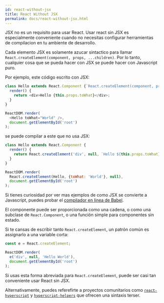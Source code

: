 ```yaml
---
id: react-without-jsx
title: React Without JSX
permalink: docs/react-without-jsx.html
---
```


JSX no es un requisito para usar React. Usar react sin JSX es especialmente conveniente cuando no necesitas configurar herramientas de compilacion en tu ambiente de desarrollo.

Cada elemento JSX es solamente azucar sintactico para llamar `React.createElement(component, props, ...children)`. Por lo tanto, cualquier cosa que se pueda hacer con JSX se puede hacer con Javascript puro.

Por ejemplo, este código escrito con JSX:

```js
class Hello extends React.Component {`React.createElement(component, props, ...children)`.
  render() {
    return <div>Hello {this.props.toWhat}</div>;
  }
}

ReactDOM.render(
  <Hello toWhat="World" />,
  document.getElementById('root')
);
```
se puede compilar a este que no usa JSX:

```js
class Hello extends React.Component {
  render() {
    return React.createElement('div', null, `Hello ${this.props.toWhat}`);
  }
}

ReactDOM.render(
  React.createElement(Hello, {toWhat: 'World'}, null),
  document.getElementById('root')
);
```

Si tienes curiosidad por ver mas ejemplos de como JSX se convierte a Javascript, puedes probar el [compilador en linea de Babel](babel://jsx-simple-example).

El componente puede ser proporcionada como una cadena, o como una subclase de `React.Component`, o una función simple para componentes sin estado.

Si te cansas de escribir tanto `React.createElement`, un patrón común es assignarlo a una variable corta:

```js
const e = React.createElement;

ReactDOM.render(
  e('div', null, 'Hello World'),
  document.getElementById('root')
);
```

Si usas esta forma abreviada para `React.createElement`, puede ser casi tan conveniente usar React sin JSX.

Alternativamente, puedes referefirte a proyectos comunitarios como [`react-hyperscript`](https://github.com/mlmorg/react-hyperscript) y [`hyperscript-helpers`](https://github.com/ohanhi/hyperscript-helpers) que ofrecen una sintaxis terser.
